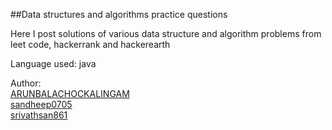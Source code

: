 ##Data structures and algorithms practice questions

Here I post solutions of various data structure and algorithm problems from leet code, hackerrank and hackerearth

Language used: java

Author:
<br>
<a href="https://github.com/ARUNBALACHOCKALINGAM">ARUNBALACHOCKALINGAM</a><br/>
<a href="https://github.com/sandheep0705">sandheep0705</a><br/>
<a href="https://github.com/srivathsan861">srivathsan861</a>

